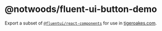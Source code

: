 # @notwoods/fluent-ui-button-demo

Export a subset of [`@fluentui/react-components`](https://www.npmjs.com/package/@fluentui/react-components) for use in [tigeroakes.com](https://github.com/NotWoods/tigeroakes.com).
